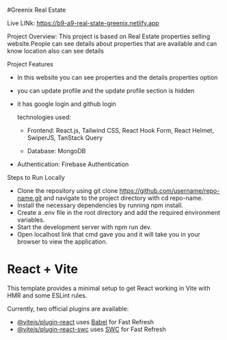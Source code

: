 #Greenix Real Estate

Live LINk: https://b9-a9-real-state-greenix.netlify.app

Project Overview:
This project is based on Real Estate properties selling website.People can see details about properties that are available and can know location also can see details

Project Features
- In this website you can see properties and the details properties option

- you can update profile and the update profile section is hidden

- it has  google login and github login

  technologies used:
  - Frontend: React.js, Tailwind CSS, React Hook Form, React Helmet, SwiperJS, TanStack Query

  - Database: MongoDB

- Authentication: Firebase Authentication

Steps to Run Locally
- Clone the repository using git clone https://github.com/username/repo-name.git and navigate to the project directory with cd repo-name.
- Install the necessary dependencies by running npm install.
- Create a .env file in the root directory and add the required environment variables.
- Start the development server with npm run dev.
- Open localhost link that cmd gave you and it will take you  in your browser to view the application.




# React + Vite

This template provides a minimal setup to get React working in Vite with HMR and some ESLint rules.

Currently, two official plugins are available:

- [@vitejs/plugin-react](https://github.com/vitejs/vite-plugin-react/blob/main/packages/plugin-react/README.md) uses [Babel](https://babeljs.io/) for Fast Refresh
- [@vitejs/plugin-react-swc](https://github.com/vitejs/vite-plugin-react-swc) uses [SWC](https://swc.rs/) for Fast Refresh
